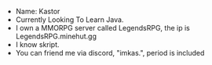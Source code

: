 - Name: Kastor
- Currently Looking To Learn Java.
- I own a MMORPG server called LegendsRPG, the ip is LegendsRPG.minehut.gg
- I know skript.
- You can friend me via discord, "imkas.", period is included
